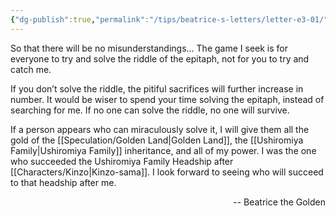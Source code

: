 ```yaml
---
{"dg-publish":true,"permalink":"/tips/beatrice-s-letters/letter-e3-01/"}
---
```


So that there will be no misunderstandings...
The game I seek is for everyone to try and solve the riddle of the epitaph, not for you to try and catch me.

If you don’t solve the riddle, the pitiful sacrifices will further increase in number. It would be wiser to spend your time solving the epitaph, instead of searching for me.
If no one can solve the riddle, no one will survive.

If a person appears who can miraculously solve it, I will give them all the gold of the [[Speculation/Golden Land\|Golden Land]], the [[Ushiromiya Family\|Ushiromiya Family]] inheritance, and all of my power.
I was the one who succeeded the Ushiromiya Family Headship after [[Characters/Kinzo\|Kinzo-sama]]. I look forward to seeing who will succeed to that headship after me.

<p align="right">-- Beatrice the Golden</p>